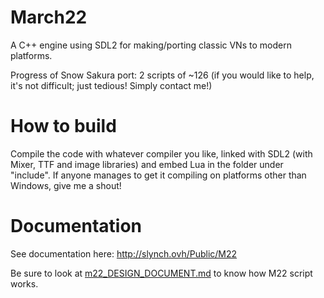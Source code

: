 # March22
A C++ engine using SDL2 for making/porting classic VNs to modern platforms. 

Progress of Snow Sakura port: 2 scripts of ~126
(if you would like to help, it's not difficult; just tedious! Simply contact me!)

# How to build
Compile the code with whatever compiler you like, linked with SDL2 (with Mixer, TTF and image libraries) and embed Lua in the folder under "include". If anyone manages to get it compiling on platforms other than Windows, give me a shout!

# Documentation
See documentation here: http://slynch.ovh/Public/M22

Be sure to look at [m22_DESIGN_DOCUMENT.md](https://github.com/Slynchy/March22/blob/master/m22_DESIGN_DOCUMENT.md "m22_DESIGN_DOCUMENT.md") to know how M22 script works.